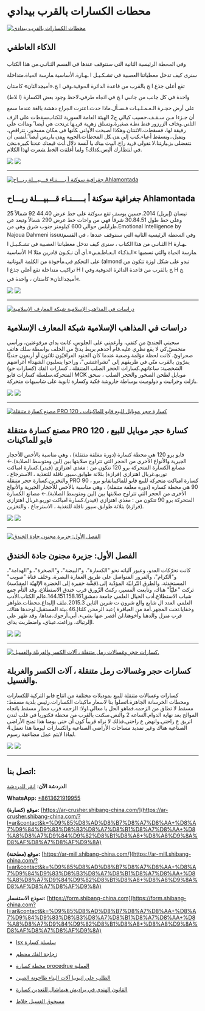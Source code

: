 # محطات الكسارات بالقرب بيدادي

<a href="https://swt.shibang-china.com/?l=ar&img&k=%D9%85%D8%AD%D8%B7%D8%A7%D8%AA+%D8%A7%D9%84%D9%83%D8%B3%D8%A7%D8%B1%D8%A7%D8%AA+%D8%A8%D8%A7%D9%84%D9%82%D8%B1%D8%A8+%D8%A8%D9%8A%D8%AF%D8%A7%D8%AF%D9%8A" target="_blank">![محطات الكسارات بالقرب بيدادي](http://static.shibang-china.com/all-800x300/1061.jpg)</a>

## الذكاء العاطفي
وﻓﻲ اﶈﻄﺔ اﻟﺮﺋﻴﺴﻴﺔ اﻟﺜﺎﻧﻴﺔ اﻟﺘﻲ ﺳﻨﺘﻮﻗﻒ ﻋﻨﺪﻫﺎ ﻓﻲ اﻟﻘﺴﻢ اﻟﺜـﺎﻧـﻲ.ﻣﻦ ﻫﺬا اﻟﻜﺘﺎب ﺳﻨﺮى ﻛﻴﻒ ﺗﺪﺧﻞ ﻣﻌﻄﻴﺎﺗﻨﺎ اﻟﻌﺼﺒﻴﺔ ﻓﻲ ﺗﺸـﻜـﻴـﻞ ا ـﻬـﺎرة.اﻷﺳﺎﺳﻴﺔ ﻤﺎرﺳﺔ اﳊﻴﺎة.ﻣﺘﺪاﺧﻠﺔ ﺗﻘﻊ أﻋﻠﻰ ﺟﺬع ا ﺦ ﺑﺎﻟﻘﺮب ﻣﻦ ﻗﺎﻋﺪة اﻟﺪاﺋﺮة اﳊﻮﻓﻴﺔ.وﻓﻲ ا ﺦ.«أﻣﻴﺠﺪاﻟﺘﺎن» ﻛﺎﻣﻨﺘﺎن واﺣﺪة ﻓﻲ ﻛﻞ ﺟﺎﻧﺐ ﻣﻦ ﺟﺎﻧﺒﻲ ا ﺦ ﻓﻲ اﲡﺎه ﻃﺮﻓﻲ.ﻻﺣﻆ وﺟﻮد ﺑﻌﺾ اﻟﻜﺴﺎرة (ا ﻼط) ﻋﻠﻰ أرض ﺣﺠـﺮة اﻟـﻌـﻤـﻠـﻴـﺎت ﻓـﺴـﺄل.ﻣﺎذا ﺣﺪث.اﻋﺘﺮت اﳉﺮاح دﻫﺸﺔ ﺑﺎﻟﻐﺔ ﻋﻨﺪﻣﺎ ﺳﻤﻊ أن ﺟـﺰءا ﻣـﻦ ﺳـﻘـﻒ.حسيب كيالي ج2 الهيئة العامة السورية للكتابﺴﻘﻁﺕ ﻋﻠﻰ ﺍﻟﺭﻑ ﺍﻟﺜﺎﻨﻲ.ﻭﺨﺎﻑ ﺍﻟﺯﺭﺯﻭﺭ ﻓﻨﻁ ﻨﻁﺔ ﺼﻐﻴﺭﺓ.ﻭﺘﺴﻠﻕ ﺯﻫﺭﻴﺔ ﻗﺭﺒ.ﻬﺎ ﺘﺭﻨﺤﺕ ﻫﻲ ﺃﻴﻀﺎﹰ ﻭﻤﺎﻟﺕ ﻋﻠﻰ ﺭﻓﻴﻘﺔ ﻟﻬﺎ، ﻓﺴﻘﻁﺕ.ﺍﻻﺜﻨﺘﺎﻥ.ﻭﻫﻜﺫﺍ ﺃﺼﺒﺤﺕ ﺍﻷﻭﺍﻨﻲ ﻜﺄﻨﻬﺎ ﻓﻲ ﻤﻜﺎﻥ ﻤﺴﺤﻭﺭ، ﺘﺘﺭﺍﻗﺹ، ﻭﺘﻤﻴل،.ﻭﺘﺴﻘﻁ ﺃﻋﻴﺎﺀ.ﻜﺘﺏ ﺇﻟﻲ ﻤﻥ ﻜل ﺍﻟﻤﺤﻁﺎﺕ.ﺍﻟﺠﻭﻴﺔ ﻭﻤﻥ ﺒﺎﺭﻴﺱ ﺃﻴﻀﺎﹰ.ﺃﺘﻤﻨﻰ ﺃﻥ ﺘﺘﻔﻀﻠﻲ ﺒﺯ.ﻴﺎﺭﺘﻨﺎ.ﻻ ﺘﻘﻭﻟﻲ ﻓﺭﻴﺩ ﺭﺍﺡ.ﺍﻟﺒﻴﺕ ﺒﻴﺘﻙ ﻴﺎ ﺁﻨﺴﺔ ﺩﻻل.ﺃﻨﺕ ﻗﻴﻤﺘﻙ ﻋﻨﺩﻨﺎ ﻜﺒﻴﺭﺓ.ﻨﺤﻥ ﻓﻲ ﺍﻨﺘﻅﺎﺭﻙ ﺃﻟﻴﺱ.ﻜﺫﻟﻙ؟ ﻭﻟﻤﺎ ﺃﻏﻠﻘﺕ ﺍﻟﺨﻁ ﺸﻌﺭﺕ ﻟﻬﺫﺍ ﺍﻟﻜﻼﻡ.


<a href="https://whatsapp.shibangsoft.com/WhatsApp.php" target="_blank" title="WhatsApp">![](http://static.shibang-china.com/icon/whatsapp.png)</a> <a href="https://swt.shibang-china.com/?l=ar&icon&k=%D9%85%D8%AD%D8%B7%D8%A7%D8%AA+%D8%A7%D9%84%D9%83%D8%B3%D8%A7%D8%B1%D8%A7%D8%AA+%D8%A8%D8%A7%D9%84%D9%82%D8%B1%D8%A8+%D8%A8%D9%8A%D8%AF%D8%A7%D8%AF%D9%8A" target="_blank">![](http://static.shibang-china.com/icon/chat-ar.png)</a>

---

<a href="https://swt.shibang-china.com/?l=ar&img&k=%D9%85%D8%AD%D8%B7%D8%A7%D8%AA+%D8%A7%D9%84%D9%83%D8%B3%D8%A7%D8%B1%D8%A7%D8%AA+%D8%A8%D8%A7%D9%84%D9%82%D8%B1%D8%A8+%D8%A8%D9%8A%D8%AF%D8%A7%D8%AF%D9%8A" target="_blank">![جغرافية سوكنة أ بـــــنـاء قـــبيـــلة ريـــاح Ahlamontada](http://static.shibang-china.com/all-800x300/1527.jpg)</a>

## جغرافية سوكنة أ بـــــنـاء قـــبيـــلة ريـــاح Ahlamontada
25 نيسان (إبريل) 2014.حسين يوسف تقع سوكنة على خط عرض 44.40 92 شمالاً وعلى خط طول 30.84.51 شرقاً فهي من واحات خط عرض 290 شمالاً وتبعد عن طرابلس حوالي 600 كيلومتر جنوب شرق وهي من.Emotional Intelligence by Najoua Dahmeni issuuوﻓﻲ اﶈﻄﺔ اﻟﺮﺋﻴﺴﻴﺔ اﻟﺜﺎﻧﻴﺔ اﻟﺘﻲ ﺳﻨﺘﻮﻗﻒ ﻋﻨﺪﻫﺎ ، ﻓﻲ اﻟﻘﺴﻢ اﻟﺜـﺎﻧـﻲ ﻣﻦ ﻫﺬا اﻟﻜﺘﺎب ، ﺳﻨﺮى ﻛﻴﻒ ﺗﺪﺧﻞ ﻣﻌﻄﻴﺎﺗﻨﺎ اﻟﻌﺼﺒﻴﺔ ﻓﻲ ﺗﺸـﻜـﻴـﻞ ا H ـﻬـﺎرة اﻷﺳﺎﺳﻴﺔ H ﻤﺎرﺳﺔ اﳊﻴﺎة واﻟﺘﻲ ﻧﺴﻤﻴﻬﺎ »اﻟـﺬﻛـﺎء اﻟـﻌـﺎﻃـﻔـﻲ«.أي أن ﻧـﻜـﻮن ﻗﺎدرﻳﻦ ﻣﺜﻼ ﻋﻠﻰ اﻟﺘﺤﻜﻢ ﻓﻲ.ﻣﺄﺧﻮذة ﻣﻦ اﻟﻜﻠﻤﺔ اﻟﻴﻮﻧﺎﻧﻴﺔ (almond ﺗﺒﺪو ﻋﻠﻰ ﺷﻜﻞ ﻟﻮزة ﺗﺘﻜﻮن ﻣﻦ ﺗﺮاﻛﻴﺐ ﻣﺘﺪاﺧﻠﺔ ﺗﻘﻊ أﻋﻠﻰ ﺟﺬع ا H ﺦ ﺑﺎﻟﻘﺮب ﻣﻦ ﻗﺎﻋﺪة اﻟﺪاﺋﺮة اﳊﻮﻓﻴﺔ.وﻓﻲ ا H ﺦ »أﻣﻴﺠﺪاﻟﺘﺎن« ﻛﺎﻣﻨﺘﺎن ، واﺣﺪة ﻓﻲ.


<a href="https://whatsapp.shibangsoft.com/WhatsApp.php" target="_blank" title="WhatsApp">![](http://static.shibang-china.com/icon/whatsapp.png)</a> <a href="https://swt.shibang-china.com/?l=ar&icon&k=%D9%85%D8%AD%D8%B7%D8%A7%D8%AA+%D8%A7%D9%84%D9%83%D8%B3%D8%A7%D8%B1%D8%A7%D8%AA+%D8%A8%D8%A7%D9%84%D9%82%D8%B1%D8%A8+%D8%A8%D9%8A%D8%AF%D8%A7%D8%AF%D9%8A" target="_blank">![](http://static.shibang-china.com/icon/chat-ar.png)</a>

---

<a href="https://swt.shibang-china.com/?l=ar&img&k=%D9%85%D8%AD%D8%B7%D8%A7%D8%AA+%D8%A7%D9%84%D9%83%D8%B3%D8%A7%D8%B1%D8%A7%D8%AA+%D8%A8%D8%A7%D9%84%D9%82%D8%B1%D8%A8+%D8%A8%D9%8A%D8%AF%D8%A7%D8%AF%D9%8A" target="_blank">![دراسات في المذاهب الإسلامية شبكة المعارف الإسلامية](http://static.shibang-china.com/all-800x300/495.jpg)</a>

## دراسات في المذاهب الإسلامية شبكة المعارف الإسلامية
سحبني الجنديّ من كتفي، وأرغمني على الجلوس، كانت يداي مرفوعتين، ورأسي منخفضً,كي لا يقع نظري عليه.قام أحدهم بربط يديَّ من الخلف بواسطة سلك هاتف صحراويّ، كانت لحظة مؤلمة وصعبة عندما كان الجنود العراقيّون ثلاثون أو أربعون جنديًّا يمرّون بالقرب منّي في طريقهم إلى &quot;تشراغتشي&quot;، وراحوا يسلبون الشهداء أغراضهم الشخصية: ساعاتهم.كسارات الحجر الصلب المتنقلة ، كسارات الفك (كسارات جو) المتحركة.سلسلة كسارات فابو MCK موبايل لطحن الصخور والحجر الصلب ، سحق بازلت وجرانيت و دولوميت بوساطة جاروشة فكية وكسارة ثانوية على شاسيهات متحركة.


<a href="https://whatsapp.shibangsoft.com/WhatsApp.php" target="_blank" title="WhatsApp">![](http://static.shibang-china.com/icon/whatsapp.png)</a> <a href="https://swt.shibang-china.com/?l=ar&icon&k=%D9%85%D8%AD%D8%B7%D8%A7%D8%AA+%D8%A7%D9%84%D9%83%D8%B3%D8%A7%D8%B1%D8%A7%D8%AA+%D8%A8%D8%A7%D9%84%D9%82%D8%B1%D8%A8+%D8%A8%D9%8A%D8%AF%D8%A7%D8%AF%D9%8A" target="_blank">![](http://static.shibang-china.com/icon/chat-ar.png)</a>

---

<a href="https://swt.shibang-china.com/?l=ar&img&k=%D9%85%D8%AD%D8%B7%D8%A7%D8%AA+%D8%A7%D9%84%D9%83%D8%B3%D8%A7%D8%B1%D8%A7%D8%AA+%D8%A8%D8%A7%D9%84%D9%82%D8%B1%D8%A8+%D8%A8%D9%8A%D8%AF%D8%A7%D8%AF%D9%8A" target="_blank">![مصنع كسارة متنقلة PRO 120 ، كسارة حجر موبايل للبيع فابو للماكينات](http://static.shibang-china.com/all-800x300/1042.jpg)</a>

## مصنع كسارة متنقلة PRO 120 ، كسارة حجر موبايل للبيع فابو للماكينات
فابو برو 120 هي محطة كسارة (دورة مغلقة متنقلة) ، وهي مناسبة بالأخص للأحجار الجيرية والأنواع الأخرى من الحجر التي تتراوح صلابتها بين (لين ومتوسط الصلابة).← مصانع الكسارة المتحركة برو 120 تتكون من : مغذي اهتزازي (فيدر).كسارة امباكت توربو.غربال اهتزازي (فرازة) بثلاثة طوابق.سيور ناقلة للتغذية ، الاسترجاع ، والتخزين.كسارة حجر متنقلة PRO 90 ، كسارة امباكت متحركة للبيع فابو للماكيناتفابو برو 90 هي محطة كسارة (دورة مغلقة متنقلة) ، وهي مناسبة بالأخص للأحجار الجيرية والأنواع الأخرى من الحجر التي تتراوح صلابتها بين (لين ومتوسط الصلابة).← مصانع الكسارة المتحركة برو 90 تتكون من : مغذي اهتزازي (فيدر).كسارة امباكت توربو.غربال اهتزازي (فرازة) بثلاثة طوابق.سيور ناقلة للتغذية ، الاسترجاع ، والتخزين.


<a href="https://whatsapp.shibangsoft.com/WhatsApp.php" target="_blank" title="WhatsApp">![](http://static.shibang-china.com/icon/whatsapp.png)</a> <a href="https://swt.shibang-china.com/?l=ar&icon&k=%D9%85%D8%AD%D8%B7%D8%A7%D8%AA+%D8%A7%D9%84%D9%83%D8%B3%D8%A7%D8%B1%D8%A7%D8%AA+%D8%A8%D8%A7%D9%84%D9%82%D8%B1%D8%A8+%D8%A8%D9%8A%D8%AF%D8%A7%D8%AF%D9%8A" target="_blank">![](http://static.shibang-china.com/icon/chat-ar.png)</a>

---

<a href="https://swt.shibang-china.com/?l=ar&img&k=%D9%85%D8%AD%D8%B7%D8%A7%D8%AA+%D8%A7%D9%84%D9%83%D8%B3%D8%A7%D8%B1%D8%A7%D8%AA+%D8%A8%D8%A7%D9%84%D9%82%D8%B1%D8%A8+%D8%A8%D9%8A%D8%AF%D8%A7%D8%AF%D9%8A" target="_blank">![الفصل الأول: جزيرة مجنون جادة الخندق](http://static.shibang-china.com/all-800x300/677.jpg)</a>

## الفصل الأول: جزيرة مجنون جادة الخندق
كانت تحرّكات العدو، وعبور آلياته نحو &quot;الكسارة&quot;، و&quot;البيضة&quot;، و&quot;الصخرة&quot;، و&quot;الهدامة&quot;، و&quot;الكرام&quot;، والمرور المتواصل على طريق العمارة البصرة، وخلف قناة &quot;صويب&quot; المستحدثة، والطرق التّرابيّة المؤدّية إلى.(قشَّة حقيرة إلى الحضرة الإلهيّة المقدّسة) تركت &quot;عليّاً&quot; هناك، وتابعت المسير، ركنتُ الزّورق قرب خندق الاستطلاع، وقد التأم جمع شباب الاستطلاع.أدب الخيال العلمي جامعة دمشق144.151.158.161.عالم الكتاب.الأدب العلمي العدد ال شابع والع شرون ت شرين الثاين 2015.3.ملف اإلبداع.محطات.ظواهر وخفايا.تحت المجهر.أمة من العباقرة )عبد الرمحن كلتا(.46.بيئة المستقبل.لوحدها هناك، قرب منزل والدهتا وأخوهتا.لن أقصر عنها بشيء. أبي.أرجوك.مداها، وقد ظهر علي اإلرتباك، وزاغت.عيناي، واضطربت يداي.


<a href="https://whatsapp.shibangsoft.com/WhatsApp.php" target="_blank" title="WhatsApp">![](http://static.shibang-china.com/icon/whatsapp.png)</a> <a href="https://swt.shibang-china.com/?l=ar&icon&k=%D9%85%D8%AD%D8%B7%D8%A7%D8%AA+%D8%A7%D9%84%D9%83%D8%B3%D8%A7%D8%B1%D8%A7%D8%AA+%D8%A8%D8%A7%D9%84%D9%82%D8%B1%D8%A8+%D8%A8%D9%8A%D8%AF%D8%A7%D8%AF%D9%8A" target="_blank">![](http://static.shibang-china.com/icon/chat-ar.png)</a>

---

<a href="https://swt.shibang-china.com/?l=ar&img&k=%D9%85%D8%AD%D8%B7%D8%A7%D8%AA+%D8%A7%D9%84%D9%83%D8%B3%D8%A7%D8%B1%D8%A7%D8%AA+%D8%A8%D8%A7%D9%84%D9%82%D8%B1%D8%A8+%D8%A8%D9%8A%D8%AF%D8%A7%D8%AF%D9%8A" target="_blank">![كسارات حجر وغسالات رمل متنقلة ، آلات الكسر والغربلة والغسيل.](http://static.shibang-china.com/all-800x300/707.jpg)</a>

## كسارات حجر وغسالات رمل متنقلة ، آلات الكسر والغربلة والغسيل.
كسارات وغسالات متنقلة للبيع بموديلات مختلفة من انتاج فابو التركية للكسارات ومحطات الخرسانة الجاهزة.اتصلوا بنا لاسعار ماكينات الكسارات.رئيس بلدية مسقط: مسقط لا تطاق من الزحمه.فماهو الحل يا معالي.اولا: الزحمه قرب مطار مسقط باتجاه الموالح بعد نهاية الدوام.الساعه 2 والنص.سكنت بالقرب من محطة فكتوريا في قلب لندن اتريق ع راحتي.وانهض ع راحتي.فذلك لا نراه قريباً كون أن حتى يومنا هذا تمنح الأراضي الصناعية هناك وغير تمديد مساحات الأراضي الصناعية والكسارات ليومنا هذا تعمل.4 لماذا لايتم عمل مضاعفة رسوم.


<a href="https://whatsapp.shibangsoft.com/WhatsApp.php" target="_blank" title="WhatsApp">![](http://static.shibang-china.com/icon/whatsapp.png)</a> <a href="https://swt.shibang-china.com/?l=ar&icon&k=%D9%85%D8%AD%D8%B7%D8%A7%D8%AA+%D8%A7%D9%84%D9%83%D8%B3%D8%A7%D8%B1%D8%A7%D8%AA+%D8%A8%D8%A7%D9%84%D9%82%D8%B1%D8%A8+%D8%A8%D9%8A%D8%AF%D8%A7%D8%AF%D9%8A" target="_blank">![](http://static.shibang-china.com/icon/chat-ar.png)</a>

---
## اتصل بنا:

**الدردشة الآن:** [انقر للدردشة](https://swt.shibang-china.com?l=ar&contact&k=%D9%85%D8%AD%D8%B7%D8%A7%D8%AA+%D8%A7%D9%84%D9%83%D8%B3%D8%A7%D8%B1%D8%A7%D8%AA+%D8%A8%D8%A7%D9%84%D9%82%D8%B1%D8%A8+%D8%A8%D9%8A%D8%AF%D8%A7%D8%AF%D9%8A)

**WhatsApp:**  [+8613621919955](https://whatsapp.shibangsoft.com/WhatsApp.php)

**موقع (كسارة):** [https://ar-crusher.shibang-china.com/](https://ar-crusher.shibang-china.com/?l=ar&contact&k=%D9%85%D8%AD%D8%B7%D8%A7%D8%AA+%D8%A7%D9%84%D9%83%D8%B3%D8%A7%D8%B1%D8%A7%D8%AA+%D8%A8%D8%A7%D9%84%D9%82%D8%B1%D8%A8+%D8%A8%D9%8A%D8%AF%D8%A7%D8%AF%D9%8A)

**موقع (مطحنة):** [https://ar-mill.shibang-china.com/](https://ar-mill.shibang-china.com/?l=ar&contact&k=%D9%85%D8%AD%D8%B7%D8%A7%D8%AA+%D8%A7%D9%84%D9%83%D8%B3%D8%A7%D8%B1%D8%A7%D8%AA+%D8%A8%D8%A7%D9%84%D9%82%D8%B1%D8%A8+%D8%A8%D9%8A%D8%AF%D8%A7%D8%AF%D9%8A)

**نموذج الاستفسار:** [https://form.shibang-china.com](https://form.shibang-china.com?l=ar&contact&k=%D9%85%D8%AD%D8%B7%D8%A7%D8%AA+%D8%A7%D9%84%D9%83%D8%B3%D8%A7%D8%B1%D8%A7%D8%AA+%D8%A8%D8%A7%D9%84%D9%82%D8%B1%D8%A8+%D8%A8%D9%8A%D8%AF%D8%A7%D8%AF%D9%8A)

* [lsx سلسلة كسارة](../26/lsx%20%D8%B3%D9%84%D8%B3%D9%84%D8%A9%20%D9%83%D8%B3%D8%A7%D8%B1%D8%A9.md)

* [زجاجة الفك محطم](../26/%D8%B2%D8%AC%D8%A7%D8%AC%D8%A9%20%D8%A7%D9%84%D9%81%D9%83%20%D9%85%D8%AD%D8%B7%D9%85.md)

* [محطة كسارة procedrue العملية](../29/%D9%85%D8%AD%D8%B7%D8%A9%20%D9%83%D8%B3%D8%A7%D8%B1%D8%A9%20procedrue%20%D8%A7%D9%84%D8%B9%D9%85%D9%84%D9%8A%D8%A9.md)

* [الطلب على إثيوبيا آلات البناء طاحونة الصين](../30/%D8%A7%D9%84%D8%B7%D9%84%D8%A8%20%D8%B9%D9%84%D9%89%20%D8%A5%D8%AB%D9%8A%D9%88%D8%A8%D9%8A%D8%A7%20%D8%A2%D9%84%D8%A7%D8%AA%20%D8%A7%D9%84%D8%A8%D9%86%D8%A7%D8%A1%20%D8%B7%D8%A7%D8%AD%D9%88%D9%86%D8%A9%20%D8%A7%D9%84%D8%B5%D9%8A%D9%86.md)

* [القانون الهندي في براديش هيماشال للتعدين كسارة](../30/%D8%A7%D9%84%D9%82%D8%A7%D9%86%D9%88%D9%86%20%D8%A7%D9%84%D9%87%D9%86%D8%AF%D9%8A%20%D9%81%D9%8A%20%D8%A8%D8%B1%D8%A7%D8%AF%D9%8A%D8%B4%20%D9%87%D9%8A%D9%85%D8%A7%D8%B4%D8%A7%D9%84%20%D9%84%D9%84%D8%AA%D8%B9%D8%AF%D9%8A%D9%86%20%D9%83%D8%B3%D8%A7%D8%B1%D8%A9.md)

* [مسحوق الغسيل خلاط](../29/%D9%85%D8%B3%D8%AD%D9%88%D9%82%20%D8%A7%D9%84%D8%BA%D8%B3%D9%8A%D9%84%20%D8%AE%D9%84%D8%A7%D8%B7.md)